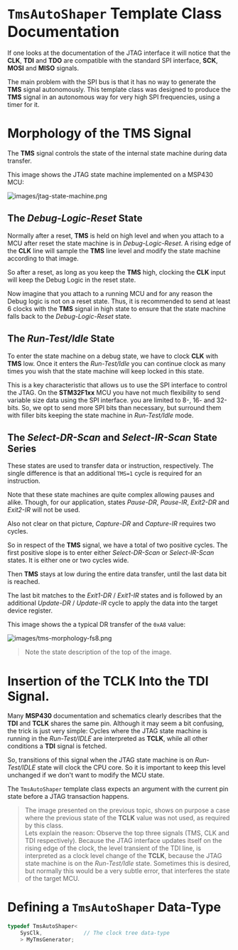 ﻿# <big>`TmsAutoShaper` Template Class Documentation</big>

If one looks at the documentation of the JTAG interface it will notice that the **CLK**, **TDI** and **TDO** are compatible with the standard SPI interface, **SCK**, **MOSI** and **MISO** signals. 

The main problem with the SPI bus is that it has no way to generate the **TMS** signal autonomously. This template class was designed to produce the **TMS** signal in an autonomous way for very high SPI frequencies, using a timer for it. 


# Morphology of the **TMS** Signal

The **TMS** signal controls the state of the internal state machine during data transfer. 

This image shows the JTAG state machine implemented on a MSP430 MCU:

![images/jtag-state-machine.png](images/jtag-state-machine.png)


## The *Debug-Logic-Reset* State

Normally after a reset, **TMS** is held on high level and when you attach to a MCU after reset the state machine is in *Debug-Logic-Reset*. A rising edge of the **CLK**
line will sample the **TMS** line level and modify the state machine according to that image.

So after a reset, as long as you keep the **TMS** high, clocking the **CLK** input will keep the Debug Logic in the reset state.

Now imagine that you attach to a running MCU and for any reason the Debug logic is not on a reset state. Thus, it is recommended to send at least 6 clocks with the **TMS** signal in high state to ensure that the state machine falls back to the *Debug-Logic-Reset* state.


## The *Run-Test/Idle* State

To enter the state machine on a debug state, we have to clock **CLK** with **TMS** low. Once it enters the *Run-Test/Idle* you can continue clock as many times you wish that the state machine will keep locked in this state.

This is a key characteristic that allows us to use the SPI interface to control the JTAG. On the **STM32F1xx** MCU you have not much flexibility to send variable size data using the SPI interface. you are limited to 8-, 16- and 32-bits. So, we opt to send more SPI bits than necessary, but surround them with filler bits keeping the state machine in *Run-Test/Idle* mode. 


## The *Select-DR-Scan* and *Select-IR-Scan* State Series

These states are used to transfer data or instruction, respectively. The single difference is that an additional `TMS=1` cycle is required for an instruction. 

Note that these state machines are quite complex allowing pauses and alike. Though, for our application, states *Pause-DR*, *Pause-IR*, *Exit2-DR* and *Exit2-IR* will not be used.

Also not clear on that picture, *Capture-DR* and *Capture-IR* requires two cycles.

So in respect of the **TMS** signal, we have a total of two positive cycles. The first positive slope is to enter either *Select-DR-Scan* or *Select-IR-Scan* states. It is either one or two cycles wide.

Then **TMS** stays at low during the entire data transfer, until the last data bit is reached.

The last bit matches to the *Exit1-DR* / *Exit1-IR* states and is followed by an additional *Update-DR* / *Update-IR* cycle to apply the data into the target device register.

This image shows the a typical DR transfer of the `0xA8` value:

![images/tms-morphology-fs8.png](images/tms-morphology-fs8.png)

>  Note the state description of the top of the image.


# Insertion of the **TCLK** Into the **TDI** Signal.

Many **MSP430** documentation and schematics clearly describes that the **TDI** and **TCLK** shares the same pin. Although it may seem a bit confusing, the trick is just very simple: Cycles where the JTAG state machine is running in the *Run-Test/IDLE* are interpreted as **TCLK**, while all other conditions a **TDI** signal is fetched.

So, transitions of this signal when the JTAG state machine is on *Run-Test/IDLE* state will clock the CPU core. So it is important to keep this level unchanged if we don't want to modify the MCU state.

The `TmsAutoShaper` template class expects an argument with the current pin state before a JTAG transaction happens. 

> The image presented on the previous topic, shows on purpose a case where the previous state of the **TCLK** value was not used, as required by this class.  
Lets explain the reason: Observe the top three signals (TMS, CLK and TDI respectively). Because the JTAG interface updates itself on the rising edge of the clock, the level transient of the TDI line, is interpreted as a clock level change of the **TCLK**, because the JTAG state machine is on the *Run-Test/Idle* state.  Sometimes this is desired, but normally this would be a very subtle error, that interferes the state of the target MCU.


# Defining a `TmsAutoShaper` Data-Type

```cpp
typedef TmsAutoShaper<
    SysClk,             // The clock tree data-type
    > MyTmsGenerator;
```




